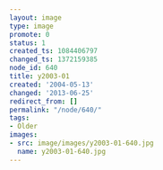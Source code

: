 ```yaml
---
layout: image
type: image
promote: 0
status: 1
created_ts: 1084406797
changed_ts: 1372159385
node_id: 640
title: y2003-01
created: '2004-05-13'
changed: '2013-06-25'
redirect_from: []
permalink: "/node/640/"
tags:
- Older
images:
- src: image/images/y2003-01-640.jpg
  name: y2003-01-640.jpg
---
```


